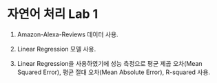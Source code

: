 # 자연어 처리 Lab 1

1. Amazon-Alexa-Reviews 데이터 사용.

2. Linear Regression 모델 사용.

3. Linear Regression을 사용하였기에 성능 측정으로 평균 제곱 오차(Mean Squared Error), 평균 절대 오차(Mean Absolute Error), R-squared 사용.
